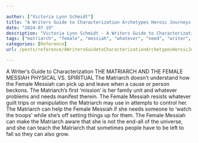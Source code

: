 ```yaml
---

author: ["Victoria Lynn Schmidt"]
title: "A Writers Guide to Characterization Archetypes Heroic Journeys and Other Elements of Dynamic Character Development - part0007_split_024.html"
date: "2024-07-19"
description: "Victoria Lynn Schmidt - A Writers Guide to Characterization Archetypes Heroic Journeys and Other Elements of Dynamic Character Development"
tags: ["matriarch", "female", "messiah", "whatever", "need", "writer", "guide", "characterization", "physical", "v", "spiritual", "understand", "pick", "leave", "cause", "person", "beckons", "first", "mission", "family", "unit", "problem", "manifest", "therein", "resists"]
categories: [Reference]
url: /posts/reference/AWritersGuidetoCharacterizationArchetypesHeroicJourneysandOtherElementsofDynamicCharacterDevelopment-part0007split024html

---
```



A Writer’s Guide to Characterization
 THE MATRIARCH AND THE FEMALE MESSIAH
PHYSICAL VS. SPIRITUAL
The Matriarch doesn’t understand how the Female Messiah can pick up and leave when a cause or person beckons. The Matriarch’s first ‘mission’ is her family unit and whatever problems and needs manifest therein.
The Female Messiah resists whatever guilt trips or manipulation the Matriarch may use in attempts to control her.
The Matriarch can help the Female Messiah if she needs someone to ‘watch the troops’ while she’s off setting things up for them.
The Female Messiah can make the Matriarch aware that she is not the end-all of the universe, and she can teach the Matriarch that sometimes people have to be left to fall so they can also grow.
